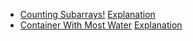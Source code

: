 * [Counting Subarrays!](https://www.interviewbit.com/problems/counting-subarrays/)
  [Explanation](https://www.geeksforgeeks.org/number-subarrays-sum-less-k/)
* [Container With Most Water](https://www.interviewbit.com/problems/container-with-most-water/)
  [Explanation](https://leetcode.com/problems/container-with-most-water/discuss/6090/Simple-and-fast-C%2B%2BC-with-explanation)
  
